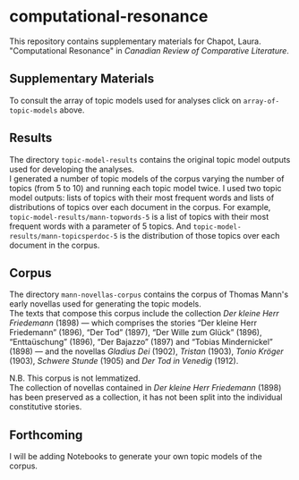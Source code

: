 # computational-resonance
This repository contains supplementary materials for Chapot, Laura. "Computational Resonance" in _Canadian Review of Comparative Literature_.


## Supplementary Materials
To consult the array of topic models used for analyses click on `array-of-topic-models` above.


## Results
The directory `topic-model-results` contains the original topic model outputs used for developing the analyses. 
<br>
I generated a number of topic models of the corpus varying the number of topics (from 5 to 10) and running each topic model twice. I used two topic model outputs: lists of topics with their most frequent words and lists of distributions of topics over each document in the corpus. For example, `topic-model-results/mann-topwords-5` is a list of topics with their most frequent words with a parameter of 5 topics. And `topic-model-results/mann-topicsperdoc-5` is the distribution of those topics over each document in the corpus.


## Corpus
The directory `mann-novellas-corpus` contains the corpus of Thomas Mann's early novellas used for generating the topic models. 
<br>
The texts that compose this corpus include the collection _Der kleine Herr Friedemann_ (1898) — which comprises the stories “Der kleine Herr Friedemann” (1896), “Der Tod” (1897), “Der Wille zum Glück” (1896), “Enttaüschung” (1896), “Der Bajazzo” (1897) and “Tobias Mindernickel” (1898) — and the novellas _Gladius Dei_ (1902), _Tristan_ (1903), _Tonio Kröger_ (1903), _Schwere Stunde_ (1905) and _Der Tod in Venedig_ (1912).


N.B. This corpus is not lemmatized.
<br>
The collection of novellas contained in _Der kleine Herr Friedemann_ (1898) has been preserved as a collection, it has not been split into the individual constitutive stories. 


## Forthcoming
I will be adding Notebooks to generate your own topic models of the corpus.
